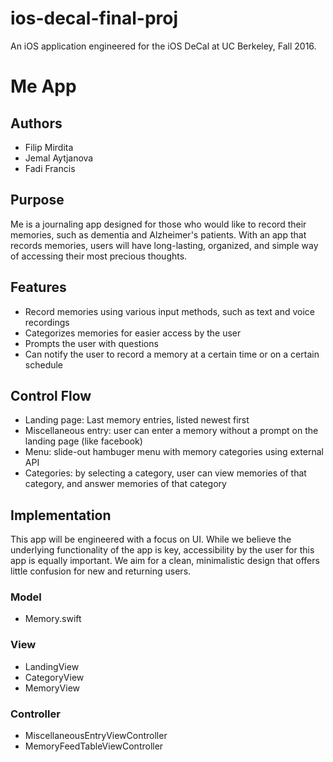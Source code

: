 # ios-decal-final-proj
An iOS application engineered for the iOS DeCal at UC Berkeley, Fall 2016.

# Me App

## Authors
* Filip Mirdita
* Jemal Aytjanova
* Fadi Francis

## Purpose
Me is a journaling app designed for those who would like to record their memories, such as dementia and Alzheimer's patients. With an app that records memories, users will have long-lasting, organized, and simple way of accessing their most precious thoughts. 

## Features
* Record memories using various input methods, such as text and voice recordings
* Categorizes memories for easier access by the user
* Prompts the user with questions
* Can notify the user to record a memory at a certain time or on a certain schedule

## Control Flow
* Landing page: Last memory entries, listed newest first
* Miscellaneous entry: user can enter a memory without a prompt on the landing page (like facebook)
* Menu: slide-out hambuger menu with memory categories using external API
* Categories: by selecting a category, user can view memories of that category, and answer memories of that category

## Implementation 
This app will be engineered with a focus on UI. While we believe the underlying functionality of the app is key, accessibility by the user for this app is equally important. We aim for a clean, minimalistic design that offers little confusion for new and returning users. 

### Model
* Memory.swift

### View
* LandingView
* CategoryView
* MemoryView

### Controller
* MiscellaneousEntryViewController
* MemoryFeedTableViewController

